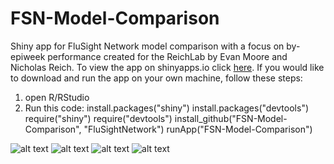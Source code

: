 # FSN-Model-Comparison

Shiny app for FluSight Network model comparison with a focus on by-epiweek performance created for the ReichLab by Evan Moore and Nicholas Reich. To view the app on shinyapps.io click [here](https://reichlab.shinyapps.io/FSN-Model-Comparison/). If you would like to download and run the app on your own machine, follow these steps: 
1. open R/RStudio
2. Run this code: install.packages("shiny") install.packages("devtools") require("shiny") require("devtools") install_github("FSN-Model-Comparison", "FluSightNetwork") runApp("FSN-Model-Comparison")

![alt text](https://imgur.com/TvgeSbe.png "Heatmap")
![alt text](https://imgur.com/sB6A0xW.png "Facet")
![alt text](https://imgur.com/ywkUgA1.png "Color")
![alt text](https://imgur.com/TKpJI95.png "Color/Facet")
